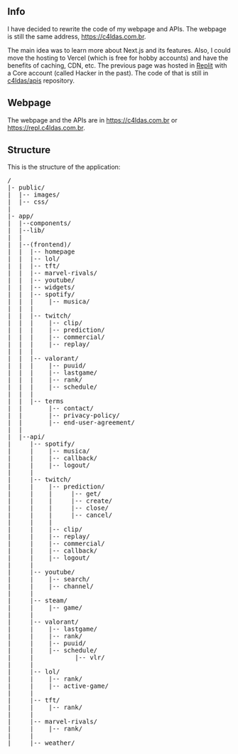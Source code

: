 <h2>Info</h2>

I have decided to rewrite the code of my webpage and APIs. The webpage is still the same address, https://c4ldas.com.br. 

The main idea was to learn more about Next.js and its features. Also, I could move the hosting to Vercel (which is free for hobby accounts) and have the benefits of caching, CDN, etc. 
The previous page was hosted in [Replit](https://replit.com) with a Core account (called Hacker in the past). The code of that is still in [c4ldas/apis](https://github.com/c4ldas/apis) repository.

<h2>Webpage</h2>

The webpage and the APIs are in https://c4ldas.com.br or https://repl.c4ldas.com.br.

<h2> Structure </h2>

This is the structure of the application:

<pre>
/
|- public/
|  |-- images/
|  |-- css/
|
|- app/
|  |--components/
|  |--lib/
|  |
|  |--(frontend)/
|  |  |-- homepage
|  |  |-- lol/
|  |  |-- tft/
|  |  |-- marvel-rivals/
|  |  |-- youtube/
|  |  |-- widgets/
|  |  |-- spotify/
|  |  |    |-- musica/
|  |  |
|  |  |-- twitch/
|  |  |    |-- clip/
|  |  |    |-- prediction/
|  |  |    |-- commercial/
|  |  |    |-- replay/
|  |  |
|  |  |-- valorant/
|  |  |    |-- puuid/
|  |  |    |-- lastgame/
|  |  |    |-- rank/
|  |  |    |-- schedule/
|  |  |    
|  |  |-- terms
|  |       |-- contact/
|  |       |-- privacy-policy/
|  |       |-- end-user-agreement/
|  |
|  |--api/
|     |-- spotify/
|     |    |-- musica/
|     |    |-- callback/
|     |    |-- logout/
|     |
|     |-- twitch/
|     |    |-- prediction/
|     |    |     |-- get/
|     |    |     |-- create/
|     |    |     |-- close/
|     |    |     |-- cancel/
|     |    |
|     |    |-- clip/
|     |    |-- replay/
|     |    |-- commercial/
|     |    |-- callback/
|     |    |-- logout/
|     |
|     |-- youtube/
|     |    |-- search/
|     |    |-- channel/
|     |
|     |-- steam/
|     |    |-- game/
|     |
|     |-- valorant/
|     |    |-- lastgame/
|     |    |-- rank/
|     |    |-- puuid/
|     |    |-- schedule/
|     |           |-- vlr/
|     |
|     |-- lol/
|     |    |-- rank/
|     |    |-- active-game/
|     |
|     |-- tft/
|     |    |-- rank/
|     |
|     |-- marvel-rivals/
|     |    |-- rank/
|     |
|     |-- weather/
</pre>
